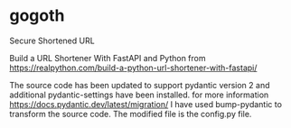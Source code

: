 # gogoth
 Secure Shortened URL

Build a URL Shortener With FastAPI and Python
from https://realpython.com/build-a-python-url-shortener-with-fastapi/

The source code has been updated to support pydantic version 2 and additional pydantic-settings have been installed.
for more information https://docs.pydantic.dev/latest/migration/
I have used bump-pydantic to transform the source code.
The modified file is the config.py file.
